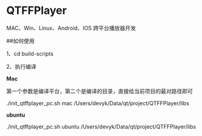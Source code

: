 # QTFFPlayer
MAC、Win、Linux、Android、IOS 跨平台播放器开发

##如何使用

1、cd build-scripts

2、执行编译 

**Mac**

第一个参数是编译平台，第二个是编译的目录，直接给当前项目的最对路径即可

  ./init_qtffplayer_pc.sh mac /Users/devyk/Data/qt/project/QTFFPlayer/libs

**ubuntu**

  ./init_qtffplayer_pc.sh ubuntu /Users/devyk/Data/qt/project/QTFFPlayer/libs

